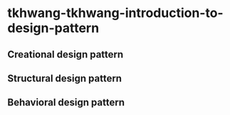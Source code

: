 # tkhwang-tkhwang-introduction-to-design-pattern

## Creational design pattern

## Structural design pattern

## Behavioral design pattern

